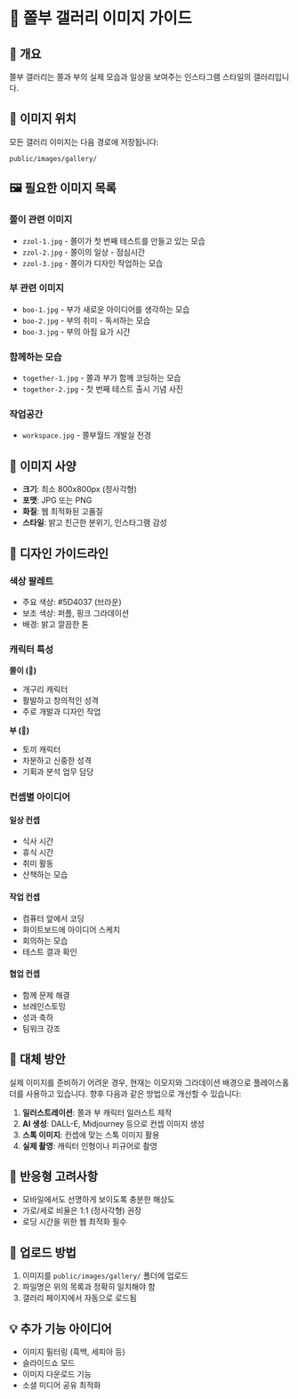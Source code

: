 # 📸 쫄부 갤러리 이미지 가이드

## 🎯 개요
쫄부 갤러리는 쫄과 부의 실제 모습과 일상을 보여주는 인스타그램 스타일의 갤러리입니다.

## 📁 이미지 위치
모든 갤러리 이미지는 다음 경로에 저장됩니다:
```
public/images/gallery/
```

## 🖼️ 필요한 이미지 목록

### 쫄이 관련 이미지
- `zzol-1.jpg` - 쫄이가 첫 번째 테스트를 만들고 있는 모습
- `zzol-2.jpg` - 쫄이의 일상 - 점심시간
- `zzol-3.jpg` - 쫄이가 디자인 작업하는 모습

### 부 관련 이미지  
- `boo-1.jpg` - 부가 새로운 아이디어를 생각하는 모습
- `boo-2.jpg` - 부의 취미 - 독서하는 모습
- `boo-3.jpg` - 부의 아침 요가 시간

### 함께하는 모습
- `together-1.jpg` - 쫄과 부가 함께 코딩하는 모습
- `together-2.jpg` - 첫 번째 테스트 출시 기념 사진

### 작업공간
- `workspace.jpg` - 쫄부월드 개발실 전경

## 📐 이미지 사양
- **크기**: 최소 800x800px (정사각형)
- **포맷**: JPG 또는 PNG
- **화질**: 웹 최적화된 고품질
- **스타일**: 밝고 친근한 분위기, 인스타그램 감성

## 🎨 디자인 가이드라인

### 색상 팔레트
- 주요 색상: #5D4037 (브라운)
- 보조 색상: 퍼플, 핑크 그라데이션
- 배경: 밝고 깔끔한 톤

### 캐릭터 특성
**쫄이 (🐸)**
- 개구리 캐릭터
- 활발하고 창의적인 성격
- 주로 개발과 디자인 작업

**부 (🐰)**  
- 토끼 캐릭터
- 차분하고 신중한 성격
- 기획과 분석 업무 담당

### 컨셉별 아이디어

#### 일상 컨셉
- 식사 시간
- 휴식 시간
- 취미 활동
- 산책하는 모습

#### 작업 컨셉
- 컴퓨터 앞에서 코딩
- 화이트보드에 아이디어 스케치
- 회의하는 모습
- 테스트 결과 확인

#### 협업 컨셉
- 함께 문제 해결
- 브레인스토밍
- 성과 축하
- 팀워크 강조

## 🔄 대체 방안
실제 이미지를 준비하기 어려운 경우, 현재는 이모지와 그라데이션 배경으로 플레이스홀더를 사용하고 있습니다. 향후 다음과 같은 방법으로 개선할 수 있습니다:

1. **일러스트레이션**: 쫄과 부 캐릭터 일러스트 제작
2. **AI 생성**: DALL-E, Midjourney 등으로 컨셉 이미지 생성
3. **스톡 이미지**: 컨셉에 맞는 스톡 이미지 활용
4. **실제 촬영**: 캐릭터 인형이나 피규어로 촬영

## 📱 반응형 고려사항
- 모바일에서도 선명하게 보이도록 충분한 해상도
- 가로/세로 비율은 1:1 (정사각형) 권장
- 로딩 시간을 위한 웹 최적화 필수

## 🚀 업로드 방법
1. 이미지를 `public/images/gallery/` 폴더에 업로드
2. 파일명은 위의 목록과 정확히 일치해야 함
3. 갤러리 페이지에서 자동으로 로드됨

## 💡 추가 기능 아이디어
- 이미지 필터링 (흑백, 세피아 등)
- 슬라이드쇼 모드
- 이미지 다운로드 기능
- 소셜 미디어 공유 최적화
